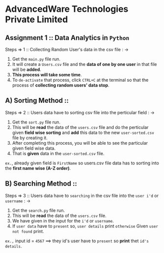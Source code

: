 # AdvancedWare Technologies Private Limited

## Assignment 1 :: Data Analytics in `Python`

Steps => 1 :: Collecting Random User's data in the csv file : ->

1) Get the `main.py` file run.
2) It will create a `Users.csv` file and the **data of one by one user** in that file will be **added**.
3) **This process will take some time**.
4) To `de-activate` that process, click `CTRL+C` at the terminal so that the process of **collecting random users' data stop**.


## A) Sorting Method ::

Steps => 2 :: Users data have to sorting csv file into the perticular field : ->

1) Get the `sort.py` file run.
2) This will be **read** the data of the `users.csv` file and do the perticular given **field wise sorting** and **add** this data to the new `user-sorted.csv` file by creating it.
3) After completing this process, you will be able to see the particular given field wise data.
4) That is **given** data in the `user-sorted.csv` file.

`ex.`, already given field is `FirstName` so users.csv file data has to sorting into the **first name wise (A-Z order)**.

## B) Searching Method ::

Steps => 3 :: Users data have to `searching` in the csv file into the `user i'd` or `username` : ->

1) Get the `search.py` file run.
2) This will be **read** the data of the `users.csv` file.
3) We have given in the input for the `i'd` or `username`.
4) If `user data` have to `present` so, `user details` print `otherwise` Given `user not found` print.

`ex.,` input id = `4567` ==> they id's user have to `present` so **print** thet `id's details`.